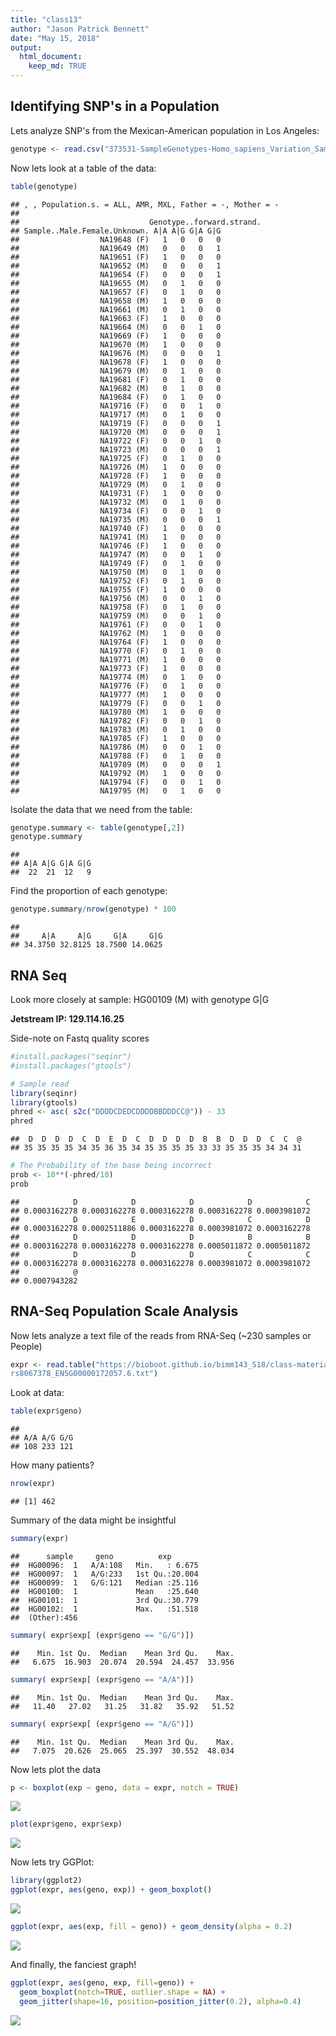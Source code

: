 ```yaml
---
title: "class13"
author: "Jason Patrick Bennett"
date: "May 15, 2018"
output:
  html_document:
    keep_md: TRUE
---
```




## Identifying SNP's in a Population

Lets analyze SNP's from the Mexican-American population in Los Angeles:


```r
genotype <- read.csv("373531-SampleGenotypes-Homo_sapiens_Variation_Sample_rs8067378.csv")
```

Now lets look at a table of the data:


```r
table(genotype)
```

```
## , , Population.s. = ALL, AMR, MXL, Father = -, Mother = -
## 
##                             Genotype..forward.strand.
## Sample..Male.Female.Unknown. A|A A|G G|A G|G
##                  NA19648 (F)   1   0   0   0
##                  NA19649 (M)   0   0   0   1
##                  NA19651 (F)   1   0   0   0
##                  NA19652 (M)   0   0   0   1
##                  NA19654 (F)   0   0   0   1
##                  NA19655 (M)   0   1   0   0
##                  NA19657 (F)   0   1   0   0
##                  NA19658 (M)   1   0   0   0
##                  NA19661 (M)   0   1   0   0
##                  NA19663 (F)   1   0   0   0
##                  NA19664 (M)   0   0   1   0
##                  NA19669 (F)   1   0   0   0
##                  NA19670 (M)   1   0   0   0
##                  NA19676 (M)   0   0   0   1
##                  NA19678 (F)   1   0   0   0
##                  NA19679 (M)   0   1   0   0
##                  NA19681 (F)   0   1   0   0
##                  NA19682 (M)   0   1   0   0
##                  NA19684 (F)   0   1   0   0
##                  NA19716 (F)   0   0   1   0
##                  NA19717 (M)   0   1   0   0
##                  NA19719 (F)   0   0   0   1
##                  NA19720 (M)   0   0   0   1
##                  NA19722 (F)   0   0   1   0
##                  NA19723 (M)   0   0   0   1
##                  NA19725 (F)   0   1   0   0
##                  NA19726 (M)   1   0   0   0
##                  NA19728 (F)   1   0   0   0
##                  NA19729 (M)   0   1   0   0
##                  NA19731 (F)   1   0   0   0
##                  NA19732 (M)   0   1   0   0
##                  NA19734 (F)   0   0   1   0
##                  NA19735 (M)   0   0   0   1
##                  NA19740 (F)   1   0   0   0
##                  NA19741 (M)   1   0   0   0
##                  NA19746 (F)   1   0   0   0
##                  NA19747 (M)   0   0   1   0
##                  NA19749 (F)   0   1   0   0
##                  NA19750 (M)   0   1   0   0
##                  NA19752 (F)   0   1   0   0
##                  NA19755 (F)   1   0   0   0
##                  NA19756 (M)   0   0   1   0
##                  NA19758 (F)   0   1   0   0
##                  NA19759 (M)   0   0   1   0
##                  NA19761 (F)   0   0   1   0
##                  NA19762 (M)   1   0   0   0
##                  NA19764 (F)   1   0   0   0
##                  NA19770 (F)   0   1   0   0
##                  NA19771 (M)   1   0   0   0
##                  NA19773 (F)   1   0   0   0
##                  NA19774 (M)   0   1   0   0
##                  NA19776 (F)   0   1   0   0
##                  NA19777 (M)   1   0   0   0
##                  NA19779 (F)   0   0   1   0
##                  NA19780 (M)   1   0   0   0
##                  NA19782 (F)   0   0   1   0
##                  NA19783 (M)   0   1   0   0
##                  NA19785 (F)   1   0   0   0
##                  NA19786 (M)   0   0   1   0
##                  NA19788 (F)   0   1   0   0
##                  NA19789 (M)   0   0   0   1
##                  NA19792 (M)   1   0   0   0
##                  NA19794 (F)   0   0   1   0
##                  NA19795 (M)   0   1   0   0
```

Isolate the data that we need from the table:


```r
genotype.summary <- table(genotype[,2])
genotype.summary
```

```
## 
## A|A A|G G|A G|G 
##  22  21  12   9
```

Find the proportion of each genotype:


```r
genotype.summary/nrow(genotype) * 100
```

```
## 
##     A|A     A|G     G|A     G|G 
## 34.3750 32.8125 18.7500 14.0625
```




## RNA Seq

Look more closely at sample: HG00109 (M) with genotype G|G

**Jetstream IP: 129.114.16.25**

Side-note on Fastq quality scores


```r
#install.packages("seqinr")
#install.packages("gtools")

# Sample read
library(seqinr)
library(gtools)
phred <- asc( s2c("DDDDCDEDCDDDDBBDDDCC@")) - 33
phred
```

```
##  D  D  D  D  C  D  E  D  C  D  D  D  D  B  B  D  D  D  C  C  @ 
## 35 35 35 35 34 35 36 35 34 35 35 35 35 33 33 35 35 35 34 34 31
```

```r
# The Probability of the base being incorrect
prob <- 10**(-phred/10)
prob
```

```
##            D            D            D            D            C 
## 0.0003162278 0.0003162278 0.0003162278 0.0003162278 0.0003981072 
##            D            E            D            C            D 
## 0.0003162278 0.0002511886 0.0003162278 0.0003981072 0.0003162278 
##            D            D            D            B            B 
## 0.0003162278 0.0003162278 0.0003162278 0.0005011872 0.0005011872 
##            D            D            D            C            C 
## 0.0003162278 0.0003162278 0.0003162278 0.0003981072 0.0003981072 
##            @ 
## 0.0007943282
```



## RNA-Seq Population Scale Analysis

Now lets analyze a text file of the reads from RNA-Seq (~230 samples or People)


```r
expr <- read.table("https://bioboot.github.io/bimm143_S18/class-material/
rs8067378_ENSG00000172057.6.txt")
```

Look at data:


```r
table(expr$geno)
```

```
## 
## A/A A/G G/G 
## 108 233 121
```

How many patients?


```r
nrow(expr)
```

```
## [1] 462
```

Summary of the data might be insightful


```r
summary(expr)
```

```
##      sample     geno          exp        
##  HG00096:  1   A/A:108   Min.   : 6.675  
##  HG00097:  1   A/G:233   1st Qu.:20.004  
##  HG00099:  1   G/G:121   Median :25.116  
##  HG00100:  1             Mean   :25.640  
##  HG00101:  1             3rd Qu.:30.779  
##  HG00102:  1             Max.   :51.518  
##  (Other):456
```

```r
summary( expr$exp[ (expr$geno == "G/G")])
```

```
##    Min. 1st Qu.  Median    Mean 3rd Qu.    Max. 
##   6.675  16.903  20.074  20.594  24.457  33.956
```

```r
summary( expr$exp[ (expr$geno == "A/A")])
```

```
##    Min. 1st Qu.  Median    Mean 3rd Qu.    Max. 
##   11.40   27.02   31.25   31.82   35.92   51.52
```

```r
summary( expr$exp[ (expr$geno == "A/G")])
```

```
##    Min. 1st Qu.  Median    Mean 3rd Qu.    Max. 
##   7.075  20.626  25.065  25.397  30.552  48.034
```


Now lets plot the data


```r
p <- boxplot(exp ~ geno, data = expr, notch = TRUE)
```

![](NGS_files/figure-html/unnamed-chunk-10-1.png)<!-- -->


```r
plot(expr$geno, expr$exp)
```

![](NGS_files/figure-html/unnamed-chunk-11-1.png)<!-- -->


Now lets try GGPlot:


```r
library(ggplot2)
ggplot(expr, aes(geno, exp)) + geom_boxplot()
```

![](NGS_files/figure-html/unnamed-chunk-12-1.png)<!-- -->


```r
ggplot(expr, aes(exp, fill = geno)) + geom_density(alpha = 0.2)
```

![](NGS_files/figure-html/unnamed-chunk-13-1.png)<!-- -->

And finally, the fanciest graph!


```r
ggplot(expr, aes(geno, exp, fill=geno)) + 
  geom_boxplot(notch=TRUE, outlier.shape = NA) + 
  geom_jitter(shape=16, position=position_jitter(0.2), alpha=0.4)
```

![](NGS_files/figure-html/unnamed-chunk-14-1.png)<!-- -->
